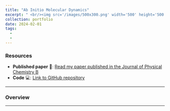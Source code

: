 ```yaml
---
title: "Ab Initio Molecular Dynamics"
excerpt: " <br/><img src='/images/500x300.png' width='500' height='500'>"
collection: portfolio
date: 2024-02-01
tags:
  - 
  - 
---
```


### Resources

- **Published paper** 📄: [Read my paper published in the Journal of Physical Chemistry B](https://pubs.acs.org/doi/abs/10.1021/acs.jpcb.4c06722)
- **Code** 💻: [Link to GitHub repository]()

---

### Overview

---